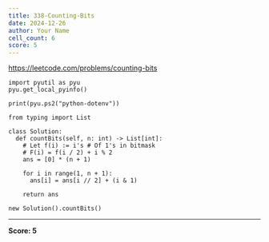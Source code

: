 ```yaml
---
title: 338-Counting-Bits
date: 2024-12-26
author: Your Name
cell_count: 6
score: 5
---
```


https://leetcode.com/problems/counting-bits


```
import pyutil as pyu
pyu.get_local_pyinfo()
```


```
print(pyu.ps2("python-dotenv"))
```


```
from typing import List
```


```
class Solution:
  def countBits(self, n: int) -> List[int]:
    # Let f(i) := i's # Of 1's in bitmask
    # F(i) = f(i / 2) + i % 2
    ans = [0] * (n + 1)

    for i in range(1, n + 1):
      ans[i] = ans[i // 2] + (i & 1)

    return ans
```


```
new Solution().countBits()
```


---
**Score: 5**